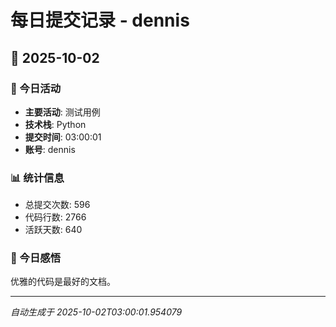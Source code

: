 # 每日提交记录 - dennis

## 📅 2025-10-02

### 🎯 今日活动
- **主要活动**: 测试用例
- **技术栈**: Python
- **提交时间**: 03:00:01
- **账号**: dennis

### 📊 统计信息
- 总提交次数: 596
- 代码行数: 2766
- 活跃天数: 640

### 💭 今日感悟
优雅的代码是最好的文档。

---
*自动生成于 2025-10-02T03:00:01.954079*
